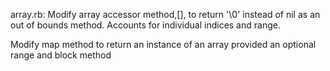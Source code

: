 array.rb:
Modify array accessor method,[], to return '\0' instead of nil as an out of bounds method. 
Accounts for individual indices and range.

Modify map method to return an instance of an array provided an optional range and block method

 
